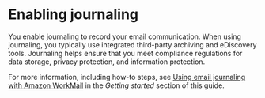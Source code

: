 # Enabling journaling<a name="journaling"></a>

You enable journaling to record your email communication\. When using journaling, you typically use integrated third\-party archiving and eDiscovery tools\. Journaling helps ensure that you meet compliance regulations for data storage, privacy protection, and information protection\.

For more information, including how\-to steps, see [Using email journaling with Amazon WorkMail](journaling_overview.md) in the *Getting started* section of this guide\.